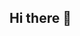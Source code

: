 ## Hi there 👋

<!--
**httpLub# 🌸 Hi, I'm Lubana — @httpLubana 👩‍💻

**Computer Engineering Student @ Sakarya University**  
🤖 AI Enthusiast · 🗄️ Databases · 🖥️ Desktop / Web

---

## ✨ About
I enjoy building clean, practical software and exploring AI.  
Here you’ll find my coursework projects (DB design, C# apps) and personal experiments.

---

## 🧰 Tech Stack

### 🚀 Languages
![C#](https://img.shields.io/badge/C%23-239120?style=for-the-badge&logo=c-sharp&logoColor=white)
![C](https://img.shields.io/badge/C-00599C?style=for-the-badge&logo=c&logoColor=white)
![C++](https://img.shields.io/badge/C++-00599C?style=for-the-badge&logo=cplusplus&logoColor=white)
![Java](https://img.shields.io/badge/Java-ED8B00?style=for-the-badge&logo=java&logoColor=white)
![Python](https://img.shields.io/badge/Python-3776AB?style=for-the-badge&logo=python&logoColor=white)
![JavaScript](https://img.shields.io/badge/JavaScript-F7DF1E?style=for-the-badge&logo=javascript&logoColor=black)
![SQL](https://img.shields.io/badge/SQL-4479A1?style=for-the-badge&logo=database&logoColor=white)

### 🛠️ Frameworks & Tools
![.NET](https://img.shields.io/badge/.NET-512BD4?style=for-the-badge&logo=dotnet&logoColor=white)
![Git](https://img.shields.io/badge/Git-F05032?style=for-the-badge&logo=git&logoColor=white)
![GitHub](https://img.shields.io/badge/GitHub-181717?style=for-the-badge&logo=github&logoColor=white)
![VS Code](https://img.shields.io/badge/VS%20Code-007ACC?style=for-the-badge&logo=visualstudiocode&logoColor=white)
![Visual Studio](https://img.shields.io/badge/Visual%20Studio-5C2D91?style=for-the-badge&logo=visualstudio&logoColor=white)

### 🗄️ Databases
![MySQL](https://img.shields.io/badge/MySQL-4479A1?style=for-the-badge&logo=mysql&logoColor=white)
![SQL Server](https://img.shields.io/badge/SQL%20Server-CC2927?style=for-the-badge&logo=microsoftsqlserver&logoColor=white)

---

## 📌 Projects
- **Database Interface Design** — C# + DB UI  
- **Database-Design Project (C Interface)** — C / SQL  
- **HairdresserProject** — C# desktop app  
- **VeritabanProjesi** — C# + Database  

> ✨ عدّلي أسماء المشاريع وروابطها حسب الريبو عندك.

---

## 📊 GitHub Stats
![GitHub Stats](https://github-readme-stats.vercel.app/api?username=httpLubana&show_icons=true&theme=rose_pine)  
![Top Languages](https://github-readme-stats.vercel.app/api/top-langs/?username=httpLubana&layout=compact&theme=rose_pine)

---

## 🌐 Connect with Me
[![LinkedIn](https://img.shields.io/badge/LinkedIn-0A66C2?style=for-the-badge&logo=linkedin&logoColor=white)](https://linkedin.com/in/httplubana)  
[![YouTube](https://img.shields.io/badge/YouTube-FF0000?style=for-the-badge&logo=youtube&logoColor=white)](https://youtube.com/@httpLubana)  
[![Instagram](https://img.shields.io/badge/Instagram-E4405F?style=for-the-badge&logo=instagram&logoColor=white)](https://instagram.com/httpLubana)  
[![Email](https://img.shields.io/badge/Email-homslubana%40gmail.com-D14836?style=for-the-badge&logo=gmail&logoColor=white)](mailto:homslubana@gmail.com)

---

✨ *“Building smart & creative things with code.”*
ana/httpLubana** is a ✨ _special_ ✨ repository because its `README.md` (this file) appears on your GitHub profile.

Here are some ideas to get you started:

- 🔭 I’m currently working on ...
- 🌱 I’m currently learning ...# 🌸 Hi, I'm Lubana — @httpLubana 👩‍💻

**Computer Engineering Student @ Sakarya University**  
🤖 AI Enthusiast · 🗄️ Databases · 🖥️ Desktop / Web

---

## ✨ About
I enjoy building clean, practical software and exploring AI.  
Here you’ll find my coursework projects (DB design, C# apps) and personal experiments.

---

## 🧰 Tech Stack

### 🚀 Languages
![C#](https://img.shields.io/badge/C%23-239120?style=for-the-badge&logo=c-sharp&logoColor=white)
![C](https://img.shields.io/badge/C-00599C?style=for-the-badge&logo=c&logoColor=white)
![C++](https://img.shields.io/badge/C++-00599C?style=for-the-badge&logo=cplusplus&logoColor=white)
![Java](https://img.shields.io/badge/Java-ED8B00?style=for-the-badge&logo=java&logoColor=white)
![Python](https://img.shields.io/badge/Python-3776AB?style=for-the-badge&logo=python&logoColor=white)
![JavaScript](https://img.shields.io/badge/JavaScript-F7DF1E?style=for-the-badge&logo=javascript&logoColor=black)
![SQL](https://img.shields.io/badge/SQL-4479A1?style=for-the-badge&logo=database&logoColor=white)

### 🛠️ Frameworks & Tools
![.NET](https://img.shields.io/badge/.NET-512BD4?style=for-the-badge&logo=dotnet&logoColor=white)
![Git](https://img.shields.io/badge/Git-F05032?style=for-the-badge&logo=git&logoColor=white)
![GitHub](https://img.shields.io/badge/GitHub-181717?style=for-the-badge&logo=github&logoColor=white)
![VS Code](https://img.shields.io/badge/VS%20Code-007ACC?style=for-the-badge&logo=visualstudiocode&logoColor=white)
![Visual Studio](https://img.shields.io/badge/Visual%20Studio-5C2D91?style=for-the-badge&logo=visualstudio&logoColor=white)

### 🗄️ Databases
![MySQL](https://img.shields.io/badge/MySQL-4479A1?style=for-the-badge&logo=mysql&logoColor=white)
![SQL Server](https://img.shields.io/badge/SQL%20Server-CC2927?style=for-the-badge&logo=microsoftsqlserver&logoColor=white)

---

## 📌 Projects
- **Database Interface Design** — C# + DB UI  
- **Database-Design Project (C Interface)** — C / SQL  
- **HairdresserProject** — C# desktop app  
- **VeritabanProjesi** — C# + Database  

> ✨ عدّلي أسماء المشاريع وروابطها حسب الريبو عندك.

---

## 📊 GitHub Stats
![GitHub Stats](https://github-readme-stats.vercel.app/api?username=httpLubana&show_icons=true&theme=rose_pine)  
![Top Languages](https://github-readme-stats.vercel.app/api/top-langs/?username=httpLubana&layout=compact&theme=rose_pine)

---

## 🌐 Connect with Me
[![LinkedIn](https://img.shields.io/badge/LinkedIn-0A66C2?style=for-the-badge&logo=linkedin&logoColor=white)](https://linkedin.com/in/httplubana)  
[![YouTube](https://img.shields.io/badge/YouTube-FF0000?style=for-the-badge&logo=youtube&logoColor=white)](https://youtube.com/@httpLubana)  
[![Instagram](https://img.shields.io/badge/Instagram-E4405F?style=for-the-badge&logo=instagram&logoColor=white)](https://instagram.com/httpLubana)  
[![Email](https://img.shields.io/badge/Email-homslubana%40gmail.com-D14836?style=for-the-badge&logo=gmail&logoColor=white)](mailto:homslubana@gmail.com)

---

✨ *“Building smart & creative things with code.”*

- 👯 I’m looking to collaborate on ...
- 🤔 I’m looking for help with ...
- 💬 Ask me about ...
- 📫 How to reach me: ...
- 😄 Pronouns: ...
- ⚡ Fun fact: ...
-->
